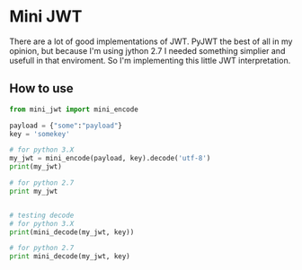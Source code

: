# Mini JWT

There are a lot of good implementations of JWT. PyJWT the best
of all in my opinion, but because I'm using jython 2.7
I needed something simplier and usefull in that enviroment.
So I'm implementing this little JWT interpretation.

## How to use

```python
from mini_jwt import mini_encode

payload = {"some":"payload"}
key = 'somekey'

# for python 3.X
my_jwt = mini_encode(payload, key).decode('utf-8')
print(my_jwt)

# for python 2.7
print my_jwt


# testing decode
# for python 3.X
print(mini_decode(my_jwt, key))

# for python 2.7
print mini_decode(my_jwt, key)
```
